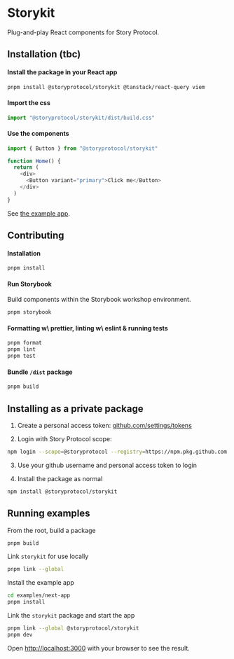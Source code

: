 # Storykit

Plug-and-play React components for Story Protocol.

## Installation (tbc)

#### Install the package in your React app

```bash
pnpm install @storyprotocol/storykit @tanstack/react-query viem
```

#### Import the css

```typescript
import "@storyprotocol/storykit/dist/build.css"
```

#### Use the components

```typescript
import { Button } from "@storyprotocol/storykit"

function Home() {
  return (
    <div>
      <Button variant="primary">Click me</Button>
    </div>
  )
}

```

See [the example app](/examples/next-app/app/page.tsx).

## Contributing

#### Installation

```bash
pnpm install
```

#### Run Storybook

Build components within the Storybook workshop environment.

```bash
pnpm storybook
```

#### Formatting w\ prettier, linting w\ eslint & running tests

```bash
pnpm format
pnpm lint
pnpm test
```

#### Bundle `/dist` package

```bash
pnpm build
```

## Installing as a private package

1. Create a personal access token: [github.com/settings/tokens](https://github.com/settings/tokens)

2. Login with Story Protocol scope:

```bash
npm login --scope=@storyprotocol --registry=https://npm.pkg.github.com
```

3. Use your github username and personal access token to login

4. Install the package as normal

```bash
npm install @storyprotocol/storykit
```

## Running examples

From the root, build a package

```bash
pnpm build
```

Link `storykit` for use locally

```bash
pnpm link --global
```

Install the example app

```bash
cd examples/next-app
pnpm install
```

Link the `storykit` package and start the app

```bash
pnpm link --global @storyprotocol/storykit
pnpm dev
```

Open [http://localhost:3000](http://localhost:3000) with your browser to see the result.
